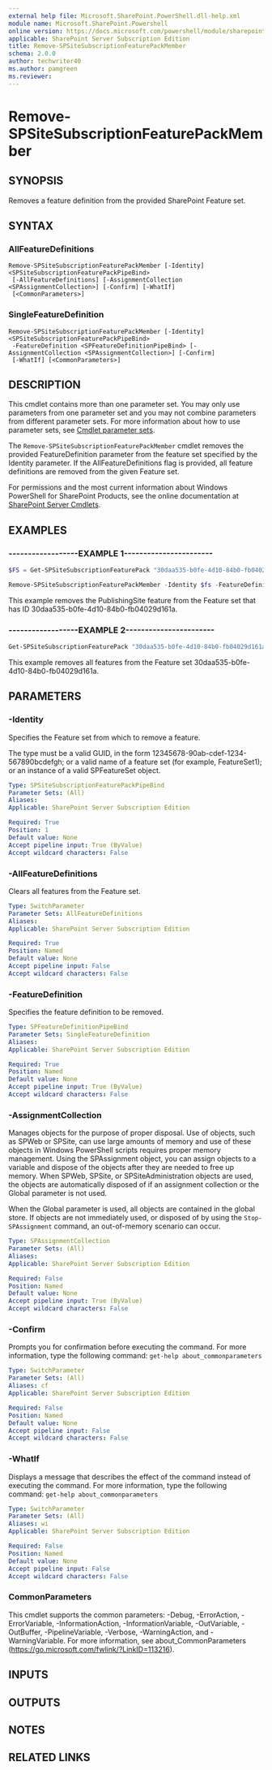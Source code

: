 ```yaml
---
external help file: Microsoft.SharePoint.PowerShell.dll-help.xml
module name: Microsoft.SharePoint.Powershell
online version: https://docs.microsoft.com/powershell/module/sharepoint-server/remove-spsitesubscriptionfeaturepackmember
applicable: SharePoint Server Subscription Edition
title: Remove-SPSiteSubscriptionFeaturePackMember
schema: 2.0.0
author: techwriter40
ms.author: pamgreen
ms.reviewer: 
---
```


# Remove-SPSiteSubscriptionFeaturePackMember

## SYNOPSIS
Removes a feature definition from the provided SharePoint Feature set.


## SYNTAX

### AllFeatureDefinitions
```
Remove-SPSiteSubscriptionFeaturePackMember [-Identity] <SPSiteSubscriptionFeaturePackPipeBind>
 [-AllFeatureDefinitions] [-AssignmentCollection <SPAssignmentCollection>] [-Confirm] [-WhatIf]
 [<CommonParameters>]
```

### SingleFeatureDefinition
```
Remove-SPSiteSubscriptionFeaturePackMember [-Identity] <SPSiteSubscriptionFeaturePackPipeBind>
 -FeatureDefinition <SPFeatureDefinitionPipeBind> [-AssignmentCollection <SPAssignmentCollection>] [-Confirm]
 [-WhatIf] [<CommonParameters>]
```

## DESCRIPTION
This cmdlet contains more than one parameter set.
You may only use parameters from one parameter set and you may not combine parameters from different parameter sets.
For more information about how to use parameter sets, see [Cmdlet parameter sets](https://docs.microsoft.com/powershell/scripting/developer/cmdlet/cmdlet-parameter-sets).

The `Remove-SPSiteSubscriptionFeaturePackMember` cmdlet removes the provided FeatureDefinition parameter from the feature set specified by the Identity parameter.
If the AllFeatureDefinitions flag is provided, all feature definitions are removed from the given Feature set.

For permissions and the most current information about Windows PowerShell for SharePoint Products, see the online documentation at [SharePoint Server Cmdlets](https://docs.microsoft.com/powershell/sharepoint/sharepoint-server/sharepoint-server-cmdlets).


## EXAMPLES

### ------------------EXAMPLE 1-----------------------
```powershell
$FS = Get-SPSiteSubscriptionFeaturePack "30daa535-b0fe-4d10-84b0-fb04029d161a"

Remove-SPSiteSubscriptionFeaturePackMember -Identity $fs -FeatureDefinition (Get-SPFeature "PublishingSite")
```

This example removes the PublishingSite feature from the Feature set that has ID 30daa535-b0fe-4d10-84b0-fb04029d161a.


### ------------------EXAMPLE 2-----------------------
```powershell
Get-SPSiteSubscriptionFeaturePack "30daa535-b0fe-4d10-84b0-fb04029d161a" | Remove-SPSiteSubscriptionFeaturePackMember -AllFeatureDefinitions
```

This example removes all features from the Feature set 30daa535-b0fe-4d10-84b0-fb04029d161a.


## PARAMETERS

### -Identity
Specifies the Feature set from which to remove a feature.

The type must be a valid GUID, in the form 12345678-90ab-cdef-1234-567890bcdefgh; or a valid name of a feature set (for example, FeatureSet1); or an instance of a valid SPFeatureSet object.

```yaml
Type: SPSiteSubscriptionFeaturePackPipeBind
Parameter Sets: (All)
Aliases: 
Applicable: SharePoint Server Subscription Edition

Required: True
Position: 1
Default value: None
Accept pipeline input: True (ByValue)
Accept wildcard characters: False
```

### -AllFeatureDefinitions
Clears all features from the Feature set.

```yaml
Type: SwitchParameter
Parameter Sets: AllFeatureDefinitions
Aliases: 
Applicable: SharePoint Server Subscription Edition

Required: True
Position: Named
Default value: None
Accept pipeline input: False
Accept wildcard characters: False
```

### -FeatureDefinition
Specifies the feature definition to be removed.

```yaml
Type: SPFeatureDefinitionPipeBind
Parameter Sets: SingleFeatureDefinition
Aliases: 
Applicable: SharePoint Server Subscription Edition

Required: True
Position: Named
Default value: None
Accept pipeline input: True (ByValue)
Accept wildcard characters: False
```

### -AssignmentCollection
Manages objects for the purpose of proper disposal.
Use of objects, such as SPWeb or SPSite, can use large amounts of memory and use of these objects in Windows PowerShell scripts requires proper memory management.
Using the SPAssignment object, you can assign objects to a variable and dispose of the objects after they are needed to free up memory.
When SPWeb, SPSite, or SPSiteAdministration objects are used, the objects are automatically disposed of if an assignment collection or the Global parameter is not used.

When the Global parameter is used, all objects are contained in the global store.
If objects are not immediately used, or disposed of by using the `Stop-SPAssignment` command, an out-of-memory scenario can occur.

```yaml
Type: SPAssignmentCollection
Parameter Sets: (All)
Aliases: 
Applicable: SharePoint Server Subscription Edition

Required: False
Position: Named
Default value: None
Accept pipeline input: True (ByValue)
Accept wildcard characters: False
```

### -Confirm
Prompts you for confirmation before executing the command.
For more information, type the following command: `get-help about_commonparameters`

```yaml
Type: SwitchParameter
Parameter Sets: (All)
Aliases: cf
Applicable: SharePoint Server Subscription Edition

Required: False
Position: Named
Default value: None
Accept pipeline input: False
Accept wildcard characters: False
```

### -WhatIf
Displays a message that describes the effect of the command instead of executing the command.
For more information, type the following command: `get-help about_commonparameters`

```yaml
Type: SwitchParameter
Parameter Sets: (All)
Aliases: wi
Applicable: SharePoint Server Subscription Edition

Required: False
Position: Named
Default value: None
Accept pipeline input: False
Accept wildcard characters: False
```

### CommonParameters
This cmdlet supports the common parameters: -Debug, -ErrorAction, -ErrorVariable, -InformationAction, -InformationVariable, -OutVariable, -OutBuffer, -PipelineVariable, -Verbose, -WarningAction, and -WarningVariable. For more information, see about_CommonParameters (https://go.microsoft.com/fwlink/?LinkID=113216).

## INPUTS

## OUTPUTS

## NOTES

## RELATED LINKS
